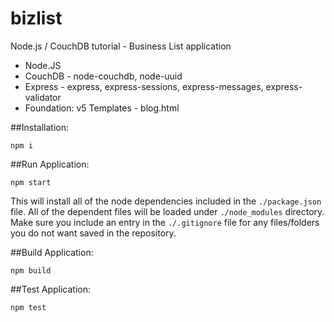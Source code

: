 # bizlist
 Node.js / CouchDB tutorial - Business List application

 + Node.JS
 + CouchDB - node-couchdb, node-uuid
 + Express - express, express-sessions, express-messages, express-validator
 + Foundation: v5 Templates - blog.html

 ##Installation:

 ``` npm i ```

 ##Run Application:

 ``` npm start ```

 This will install all of the node dependencies included in the `./package.json` file.  All of the dependent files will be loaded under `./node_modules` directory.  Make sure you include an entry in the `./.gitignore` file for any files/folders you do not want saved in the repository.

 ##Build Application:

 ```npm build```

 ##Test Application:

 ```npm test```

